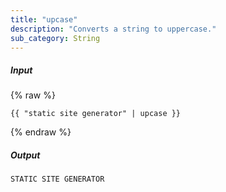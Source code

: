 ```yaml
---
title: "upcase"
description: "Converts a string to uppercase."
sub_category: String
---
```

##### Input
{% raw %}
~~~liquid
{{ "static site generator" | upcase }}
~~~
{% endraw %}

##### Output

~~~html
STATIC SITE GENERATOR
~~~
